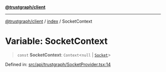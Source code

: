 [**@trustgraph/client**](../../README.md)

***

[@trustgraph/client](../../README.md) / [index](../README.md) / SocketContext

# Variable: SocketContext

> `const` **SocketContext**: `Context`\<`null` \| [`Socket`](../../api/trustgraph/trustgraph-socket/interfaces/Socket.md)\>

Defined in: [src/api/trustgraph/SocketProvider.tsx:14](https://github.com/trustgraph-ai/trustgraph-ts-client/blob/24d0d0886a310c1fecf9e6fc95cd3a24cf32c92e/src/api/trustgraph/SocketProvider.tsx#L14)
